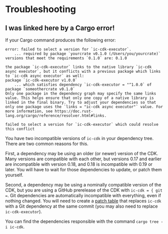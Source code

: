 # Troubleshooting

## I was linked here by a Cargo error!

If your Cargo command produces the following error:

```
error: failed to select a version for `ic-cdk-executor`.
    ... required by package `yourcrate v0.1.0 (/Users/you/yourcrate)`
versions that meet the requirements `0.1.0` are: 0.1.0

the package `ic-cdk-executor` links to the native library `ic-cdk async executor`, but it conflicts with a previous package which links to `ic-cdk async executor` as well:
package `ic-cdk-executor v1.0.0`
    ... which satisfies dependency `ic-cdk-executor = "^1.0.0` of package `someothercrate v0.1.0`
Only one package in the dependency graph may specify the same links value. This helps ensure that only one copy of a native library is linked in the final binary. Try to adjust your dependencies so that only one package uses the `links = "ic-cdk async executor"` value. For more information, see https://doc.rust-lang.org/cargo/reference/resolver.html#links.

failed to select a version for `ic-cdk-executor` which could resolve this conflict
```

You have two incompatible versions of `ic-cdk` in your dependency tree. There are two common reasons for this.

First, a dependency may be using an older (or newer) version of the CDK. Many versions are compatible with each other, but versions 0.17 and earlier are incompatible with version 0.18, and 0.18 is incompatible with 0.19 or later. You will have to wait for those dependencies to update, or patch them yourself.

Second, a dependency may be using a nominally compatible version of the CDK, but you are using a GitHub prerelease of the CDK with `ic-cdk = { git =`. Git dependencies are automatically incompatible with everything, even if nothing changed. You will need to create a [patch table](https://doc.rust-lang.org/cargo/reference/overriding-dependencies.html) that replaces `ic-cdk` with a Git dependency at the same commit (you may also need to replace `ic-cdk-executor`).

You can find the dependencies responsible with the command `cargo tree -i ic-cdk`.
